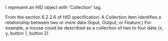 I represent an HID object with 'Collection' tag.

From the section 6.2.2.6 of HID specification:
A Collection item identifies a relationship between two or more data (Input,
Output, or Feature.) For example, a mouse could be described as a collection of
two to four data (x, y, button 1, button 2). 